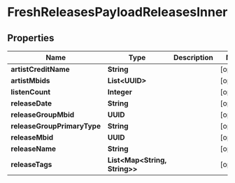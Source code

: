 

# FreshReleasesPayloadReleasesInner


## Properties

| Name | Type | Description | Notes |
|------------ | ------------- | ------------- | -------------|
|**artistCreditName** | **String** |  |  [optional] |
|**artistMbids** | **List&lt;UUID&gt;** |  |  [optional] |
|**listenCount** | **Integer** |  |  [optional] |
|**releaseDate** | **String** |  |  [optional] |
|**releaseGroupMbid** | **UUID** |  |  [optional] |
|**releaseGroupPrimaryType** | **String** |  |  [optional] |
|**releaseMbid** | **UUID** |  |  [optional] |
|**releaseName** | **String** |  |  [optional] |
|**releaseTags** | **List&lt;Map&lt;String, String&gt;&gt;** |  |  [optional] |



